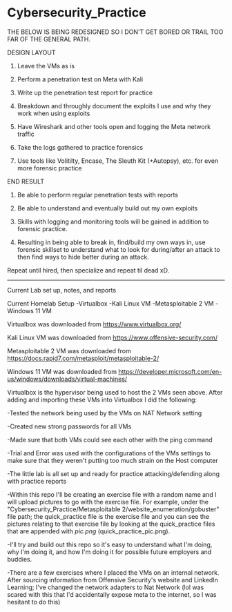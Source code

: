 # Cybersecurity_Practice

THE BELOW IS BEING REDESIGNED SO I DON'T GET BORED OR TRAIL TOO FAR OF THE GENERAL PATH.

DESIGN LAYOUT

1. Leave the VMs as is

2. Perform a penetration test on Meta with Kali

3. Write up the penetration test report for practice

4. Breakdown and throughly document the exploits I use and why they work when using exploits

5. Have Wireshark and other tools open and logging the Meta network traffic

6. Take the logs gathered to practice forensics

7. Use tools like Volitilty, Encase, The Sleuth Kit (+Autopsy), etc. for even more forensic practice

END RESULT

1. Be able to perform regular penetration tests with reports

2. Be able to understand and eventually build out my own exploits

3. Skills with logging and monitoring tools will be gained in addition to forensic practice.

4. Resulting in being able to break in, find/build my own ways in, use forensic skillset to understand what to look for during/after an attack to then find ways to hide better during an attack. 

Repeat until hired, then specialize and repeat til dead xD.

*********************************************************************************************


Current Lab set up, notes, and reports

Current Homelab Setup
-Virtualbox
-Kali Linux VM
-Metasploitable 2 VM
-Windows 11 VM

Virtualbox was downloaded from https://www.virtualbox.org/ 

Kali Linux VM was downloaded from https://www.offensive-security.com/

Metasploitable 2 VM was downloaded from https://docs.rapid7.com/metasploit/metasploitable-2/

Windows 11 VM was downloaded from https://developer.microsoft.com/en-us/windows/downloads/virtual-machines/

Virtualbox is the hypervisor being used to host the 2 VMs seen above. After adding and importing these VMs into Virtualbox I did the following:

-Tested the network being used by the VMs on NAT Network setting

-Created new strong passwords for all VMs

-Made sure that both VMs could see each other with the ping command

-Trial and Error was used with the configurations of the VMs settings to make sure that they weren't putting too much strain on the Host computer

-The little lab is all set up and ready for practice attacking/defending along with practice reports

-Within this repo I'll be creating an exercise file with a random name and I will upload pictures to go with the exercise file. For example, under the "Cybersecurity_Practice/Metasploitable 2/website_enumeration/gobuster" file path; the quick_practice file is the exercise file and you can see the pictures relating to that exercise file by looking at the quick_practice files that are appended with _pic.png_ (quick_practice_pic.png).

-I'll try and build out this repo so it's easy to understand what I'm doing, why I'm doing it, and how I'm doing it for possible future employers and buddies.

-There are a few exercises where I placed the VMs on an internal network. After sourcing information from Offensive Security's website and LinkedIn Learning; I've changed the network adapters to Nat Network (lol was scared with this that I'd accidentally expose meta to the internet, so I was hesitant to do this)
